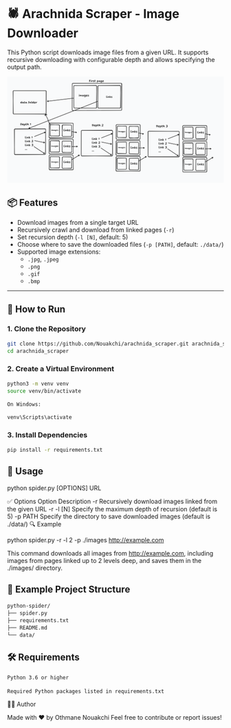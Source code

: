 # 🕷️ Arachnida Scraper - Image Downloader

This Python script downloads image files from a given URL. It supports recursive downloading with configurable depth and allows specifying the output path.

![Description](assets/banner.png)

## 📦 Features

- Download images from a single target URL
- Recursively crawl and download from linked pages (`-r`)
- Set recursion depth (`-l [N]`, default: 5)
- Choose where to save the downloaded files (`-p [PATH]`, default: `./data/`)
- Supported image extensions:
  - `.jpg`, `.jpeg`
  - `.png`
  - `.gif`
  - `.bmp`

---

## 🚀 How to Run

### 1. Clone the Repository

```bash
git clone https://github.com/Nouakchi/arachnida_scraper.git arachnida_scraper
cd arachnida_scraper
```
### 2. Create a Virtual Environment

```bash
python3 -m venv venv
source venv/bin/activate
```
    On Windows:
```bash
venv\Scripts\activate
```

### 3. Install Dependencies

```bash
pip install -r requirements.txt
```

## 🧪 Usage

python spider.py [OPTIONS] URL

✅ Options
Option	Description
-r	Recursively download images linked from the given URL
-r -l [N]	Specify the maximum depth of recursion (default is 5)
-p PATH	Specify the directory to save downloaded images (default is ./data/)
🔍 Example

python spider.py -r -l 2 -p ./images http://example.com

This command downloads all images from http://example.com, including images from pages linked up to 2 levels deep, and saves them in the ./images/ directory.

## 📁 Example Project Structure
```bash
python-spider/
├── spider.py
├── requirements.txt
├── README.md
└── data/
```

## 🛠️ Requirements

    Python 3.6 or higher

    Required Python packages listed in requirements.txt

👨‍💻 Author

Made with ❤️ by Othmane Nouakchi
Feel free to contribute or report issues!
